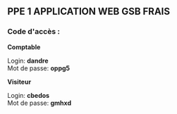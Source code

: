 ## PPE 1 APPLICATION WEB GSB FRAIS

  ###  Code d'accès : 


**Comptable**  

Login: **dandre**    
Mot de passe: **oppg5** 

**Visiteur**

Login: **cbedos**   
Mot de passe:  **gmhxd** 
